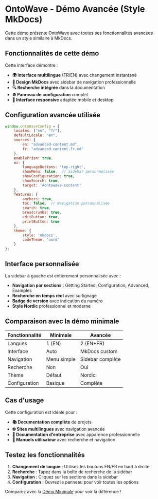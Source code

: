 # OntoWave - Démo Avancée (Style MkDocs)

Cette démo présente OntoWave avec toutes ses fonctionnalités avancées dans un style similaire à MkDocs.

## Fonctionnalités de cette démo

Cette interface démontre :

- **🌍 Interface multilingue** (FR/EN) avec changement instantané
- **🎨 Design MkDocs** avec sidebar de navigation professionnelle  
- **🔍 Recherche intégrée** dans la documentation
- **⚙️ Panneau de configuration** complet
- **📱 Interface responsive** adaptée mobile et desktop

## Configuration avancée utilisée

```javascript
window.ontoWaveConfig = {
    locales: ["en", "fr"],
    defaultLocale: "en",
    sources: {
        en: "advanced-content.md",
        fr: "advanced-content.fr.md"
    },
    enablePrism: true,
    ui: {
        languageButtons: 'top-right',
        showMenu: false,  // Sidebar personnalisée
        showConfiguration: true,
        showSearch: true,
        target: '#ontowave-content'
    },
    features: {
        anchors: true,
        toc: false,  // Navigation personnalisée
        search: true,
        breadcrumbs: true,
        editButton: true,
        printButton: true
    },
    theme: {
        style: 'mkdocs',
        codeTheme: 'nord'
    }
};
```

## Interface personnalisée

La sidebar à gauche est entièrement personnalisée avec :

- **Navigation par sections** : Getting Started, Configuration, Advanced, Examples
- **Recherche en temps réel** avec surlignage
- **Badge de version** avec indication du numéro
- **Style Nordic** professionnel et moderne

## Comparaison avec la démo minimale

| Fonctionnalité | Minimale | Avancée |
|----------------|----------|---------|
| Langues | 1 (EN) | 2 (EN+FR) |
| Interface | Auto | MkDocs custom |
| Navigation | Menu simple | Sidebar complète |
| Recherche | Non | Oui |
| Thème | Défaut | Nordic |
| Configuration | Basique | Complète |

## Cas d'usage

Cette configuration est idéale pour :

- **📚 Documentation complète** de projets
- **🌐 Sites multilingues** avec navigation avancée  
- **🏢 Documentation d'entreprise** avec apparence professionnelle
- **📖 Manuels utilisateur** avec recherche et navigation

## Testez les fonctionnalités

1. **Changement de langue** : Utilisez les boutons EN/FR en haut à droite
2. **Recherche** : Tapez dans la boîte de recherche de la sidebar
3. **Navigation** : Cliquez sur les sections dans la sidebar
4. **Configuration** : Ouvrez le panneau pour voir toutes les options

Comparez avec la [Démo Minimale](minimal-demo.html) pour voir la différence !
